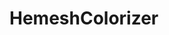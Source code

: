 HemeshColorizer
===============

<!--
<p>Processing 1.5.1 and <a href="http://hemesh.wblut.com/">HE_Mesh</a> version 1.5. 
<a href="http://www.sojamo.de/libraries/controlP5/">ControlP5</a>
<a href="http://toxiclibs.org/">Toxiclibs</a></p>

<p>Based on HemeshGui (https://code.google.com/p/amnonp5/)</p>

<p>Model files (.stl) in "shapes" directory</p>

<p>"output" directory</p>

<p>"screenshots" directory</p>

<p>KEYBOARD SHORTCUTS: G = GUI, S = SCREENSHOT, E = EXPORT, A = AUTO-ROTATE, L = LINES, F = FACES, R = RENDER LIGHTS</p>

<p>Color algorithms:
</p>

-->
